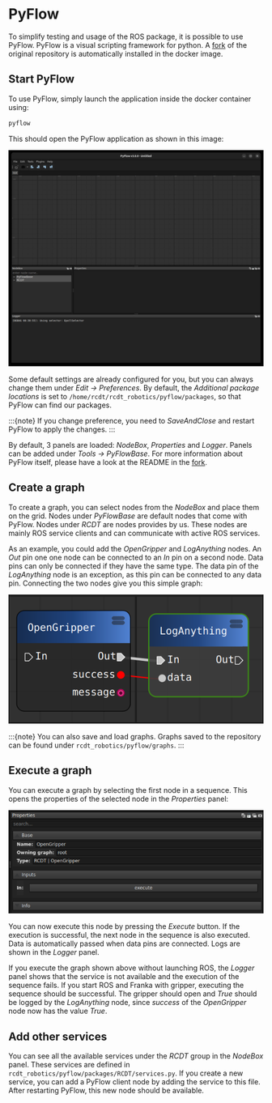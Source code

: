 <!--
SPDX-FileCopyrightText: Alliander N. V.

SPDX-License-Identifier: Apache-2.0
-->

# PyFlow

To simplify testing and usage of the ROS package, it is possible to use PyFlow. PyFlow is a visual scripting framework for python. A [fork](https://github.com/alliander-opensource/PyFlow) of the original repository is automatically installed in the docker image.

## Start PyFlow

To use PyFlow, simply launch the application inside the docker container using:

```bash
pyflow
```

This should open the PyFlow application as shown in this image:

![pyflow](../img/pyflow/overview.jpg)

Some default settings are already configured for you, but you can always change them under *Edit -> Preferences*. By default, the *Additional package locations* is set to `/home/rcdt/rcdt_robotics/pyflow/packages`, so that PyFlow can find our packages.

:::{note}
If you change preference, you need to *SaveAndClose* and restart PyFlow to apply the changes.
:::

By default, 3 panels are loaded: *NodeBox*, *Properties* and *Logger*. Panels can be added under *Tools -> PyFlowBase*. For more information about PyFlow itself, please have a look at the README in the [fork](https://github.com/alliander-opensource/PyFlow).

## Create a graph

To create a graph, you can select nodes from the *NodeBox* and place them on the grid. Nodes under *PyFlowBase* are default nodes that come with PyFlow. Nodes under *RCDT* are nodes provides by us. These nodes are mainly ROS service clients and can communicate with active ROS services.

As an example, you could add the *OpenGripper* and *LogAnything* nodes. An *Out* pin one one node can be connected to an *In* pin on a second node. Data pins can only be connected if they have the same type. The data pin of the *LogAnything* node is an exception, as this pin can be connected to any data pin. Connecting the two nodes give you this simple graph:

![pyflow](../img/pyflow/graph.jpg)

:::{note}
You can also save and load graphs. Graphs saved to the repository can be found under `rcdt_robotics/pyflow/graphs`.
:::

## Execute a graph

You can execute a graph by selecting the first node in a sequence. This opens the properties of the selected node in the *Properties* panel:

![pyflow](../img/pyflow/properties.jpg)

You can now execute this node by pressing the *Execute* button. If the execution is successful, the next node in the sequence is also executed. Data is automatically passed when data pins are connected. Logs are shown in the *Logger* panel.

If you execute the graph shown above without launching ROS, the *Logger* panel shows that the service is not available and the execution of the sequence fails. If you start ROS and Franka with gripper, executing the sequence should be successful. The gripper should open and *True* should be logged by the *LogAnything* node, since *success* of the *OpenGripper* node now has the value *True*.

## Add other services

You can see all the available services under the *RCDT* group in the *NodeBox* panel. These services are defined in `rcdt_robotics/pyflow/packages/RCDT/services.py`. If you create a new service, you can add a PyFlow client node by adding the service to this file. After restarting PyFlow, this new node should be available.
